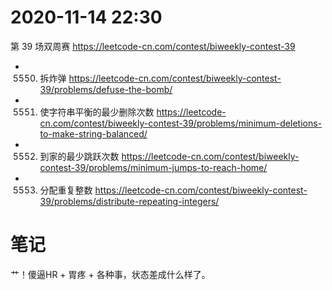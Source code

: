 
# 2020-11-14 22:30

第 39 场双周赛 https://leetcode-cn.com/contest/biweekly-contest-39
- 5550. 拆炸弹 https://leetcode-cn.com/contest/biweekly-contest-39/problems/defuse-the-bomb/
- 5551. 使字符串平衡的最少删除次数 https://leetcode-cn.com/contest/biweekly-contest-39/problems/minimum-deletions-to-make-string-balanced/
- 5552. 到家的最少跳跃次数 https://leetcode-cn.com/contest/biweekly-contest-39/problems/minimum-jumps-to-reach-home/
- 5553. 分配重复整数 https://leetcode-cn.com/contest/biweekly-contest-39/problems/distribute-repeating-integers/

# 笔记

艹！傻逼HR + 胃疼 + 各种事，状态差成什么样了。
